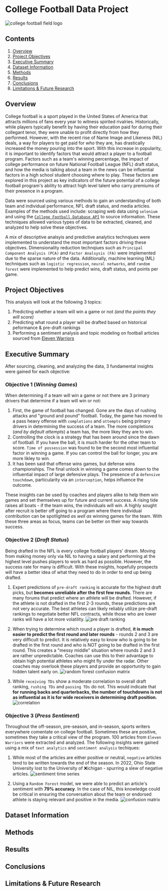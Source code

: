 # **College Football Data Project**

![college football field logo](assets/cfp_field.jpeg)

## **Contents**

1. [Overview](#overview)
2. [Project Objectives](#project-objectives)
3. [Executive Summary](#executive-summary)
4. [Dataset Information](#dataset-information)
5. [Methods](#methods)
6. [Results](#results)
7. [Conclusions](#conclusions)
8. [Limitations & Future Research](#limitations--future-research)

## **Overview**

College football is a sport played in the United States of America that attracts millions of fans every year to witness spirited rivalries. Historically, while players typically benefit by having their education paid for during their collegant tenor, they were unable to profit directly from how they performed. However, with the recent rise of Name Image and Likeness (NIL) deals, a way for players to get paid for *who* they are, has drastically increased the money pouring into the sport. With this increase in popularity, it is important to identify factors that would attract a player to a football program. Factors such as a team's winning percentage, the impact of college performance on future National Football League (NFL) draft status, and how the media is talking about a team in the news can be influential factors in a high school student choosing where to play. These factors are explored in this project as key indicators of the future potential of a college football program's ability to attract high level talent who carry premiums of their presence in a program.

Data were sourced using various methods to gain an understanding of both team and individual performance, NFL draft status, and media articles. Examples of the methods used include: scraping web data using `selenium` and using the [`College Football Database API`](https://collegefootballdata.com/) to source information. These techniques allowed various types of data to be extracted, cleaned, and analyzed to help solve these objectives. 

A mix of descriptive analsyis and predictive analytics technqiues were implemented to understand the most important factors driving these objectives. Dimensionality reduction technqiues such as `Principal Component Analysis (PCA)` and `Factor Analsysis (FA)` were implemented due to the sparse nature of the data. Additionally, machine learning (ML) techniques such as `logistic regression`, `neural networks`, and `random forest` were implemented to help predict wins, draft status, and points per game.

## **Project Objectives**

This analysis will look at the following 3 topics:

1. Predicting whether a team will win a game or not *(and the points they will score)*
2. Predicting what round a player will be drafted based on historical peformance & pre-draft rankings
2. Performing a sentiment analysis and topic modeling on football articles sourced from [Eleven Warriors](https://www.elevenwarriors.com/)

## **Executive Summary**

After sourcing, cleaning, and analyzing the data, 3 fundamental insights were gained for each objective:

### **Objective 1 (*Winning Games*)**
When determining if a team will win a game or not there are 3 primary drivers that determine if a team will win or not: 
1. First, the game of football has changed. Gone are the days of rushing attacks and "ground and pound" football. Today, the game has moved to a pass heavy offense with `completions` and `attempts` being primary drivers in determining the success of a team. The more completions (*and by default attempts*) a team has, the more likey they are to win. 
2. Controlling the clock is a strategy that has been around since the dawn of football. If you have the ball, it is much harder for the other team to score. `Time of possession` was found to be the second most influential factor in winning a game. If you can control the ball for longer, you are more likley to win.
3. It has been said that offense wins games, but defense wins championships. The final unlock in winning a game comes down to the influential impact of large defensive plays. The presence of a `defensive touchdown`, particularity via an `interception`, helps influence the outcome. 

These insights can be used by coaches and players alike to help them win games and set themselves up for future and current success. A rising tide raises all boats - if the team wins, the individuals will win. A highly sought after recruit is better off going to a program where there individual contribution can be spotlighted *as well as* winning games for the team. With these three areas as focus, teams can be better on their way towards success. 

### **Objective 2 (*Draft Status*)**
Being drafted in the NFL is every college football players' dream. Moving from making money only via NIL to having a salary and performing at the highest level pushes players to work as hard as possible. However, the success rate for many is difficult. With these insights, hopefully prospects will have a better idea of what they need to do in order to end up being drafted. 

1. Expert predictions of `pre-draft ranking` is accurate for the highest draft picks, but **becomes unreliable after the first few rounds**. There are many forums that predict where an athlete will be drafted. However, if the athlete is not drafted in the first 2-3 rounds, these predictions are not very accurate. The best athletes can likely reliably utilize pre-draft rankings to negotiate better NFL contracts, while those who are lower ranks will have a lot more volatility.
![pre draft ranking](assets/draft_status/pre_draft_ranking.png)

2. When trying to determine which round a player is drafted, **it is much easier to predict the first round and later rounds** - rounds 2 and 3 are very difficult to predict. It is relatively easy to know who is going to be drafted in the first round and who is NOT going to be drafted in the first round. This creates a "messy middle" situation where rounds 2 and 3 are rather unpredictable. Coaches can use this to their advantage to obtain high potential athletes who might fly under the radar. Other coaches may overlook these players and provide an opportunity to gain hidden talent early on.
![random forest confusion matrix](assets/draft_status/rf_confusion.png)

3. While `receiving TDs` show a moderate correlation to overall draft ranking, `rushing TDs` and `passing TDs` do not. This would indicate that **for running backs and quarterbacks, the number of touchdowns is not as influential as it is for wide receivers in determining draft position.**
![correlation](/assets//draft_status/stats_correlation.png)

### **Objective 3 (*Press Sentiment*)**

Throughout the off-season, pre-season, and in-season, sports writers everywhere comentate on college football. Sometimes these are positive, sometimes they take a critical view of the program. 100 articles from `Eleven Warriors` were extracted and analyzed. The following insights were gained using a mix of `text analytics` and `sentiment analysis` techiques:

1. While most of the articles are either positive or neutral, `negative` articles tend to be written towards the end of the season. In 2022, Ohio State University lost to the University of ❌ichigan - spurring a slew of negative articles.
![sentiment time series](/assets/sentiment/sentiment_ts.png)

2. Using a `Random Forest` model, we were able to predict an article's sentiment with **79% accuracy**. In the case of NIL, this knowledge could be critical in ensuring the conversation about the team or endorsed athlete is staying relevant and positive in the media. 
![confusion matrix](/assets/sentiment/sentiment_cm.png)



## **Dataset Information**



## **Methods**



## **Results**



## **Conclusions**



## **Limitations & Future Research**
